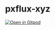 # pxflux-xyz

[![Open in Gitpod](https://gitpod.io/button/open-in-gitpod.svg)](https://gitpod.io/#https://github.com/minakov/api-pxflux-xyz)
